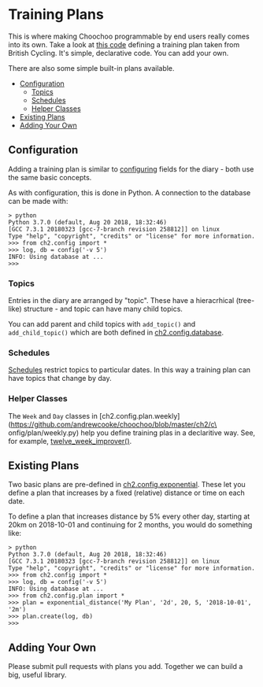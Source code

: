 
# Training Plans

This is where making Choochoo programmable by end users really comes
into its own.  Take a look at [this
code](https://github.com/andrewcooke/choochoo/blob/master/ch2/config/plan/british.py)
defining a training plan taken from British Cycling.  It's simple,
declarative code.  You can add your own.

There are also some simple built-in plans available.

* [Configuration](#configuration)
  * [Topics](#topics)
  * [Schedules](#schedules)
  * [Helper Classes](#helper-classes)
* [Existing Plans](#existing-plans)
* [Adding Your Own](#adding-your-own)

## Configuration

Adding a training plan is similar to [configuring](configuration)
fields for the diary - both use the same basic concepts.

As with configuration, this is done in Python.  A connection to the
database can be made with:

    > python                               
    Python 3.7.0 (default, Aug 20 2018, 18:32:46)
    [GCC 7.3.1 20180323 [gcc-7-branch revision 258812]] on linux
    Type "help", "copyright", "credits" or "license" for more information.
    >>> from ch2.config import *
    >>> log, db = config('-v 5')
    INFO: Using database at ...
    >>>

### Topics

Entries in the diary are arranged by "topic".  These have a
hieracrhical (tree-like) structure - and topic can have many child
topics.

You can add parent and child topics with `add_topic()` and
`add_child_topic()` which are both defined in
[ch2.config.database](https://github.com/andrewcooke/choochoo/blob/master/ch2/config/database.py).

### Schedules

[Schedules](schedules) restrict topics to particular dates.  In this
way a training plan can have topics that change by day.

### Helper Classes

The `Week` and `Day` classes in
[ch2.config.plan.weekly](https://github.com/andrewcooke/choochoo/blob/master/ch2/c\
onfig/plan/weekly.py) help you define training plas in a declaritive
way.  See, for example,
[twelve_week_improver()](https://github.com/andrewcooke/choochoo/blob/master/ch2/config/plan/british.py).

## Existing Plans

Two basic plans are pre-defined in
[ch2.config.exponential](https://github.com/andrewcooke/choochoo/blob/master/ch2/config/exponential.py).
These let you define a plan that increases by a fixed (relative)
distance or time on each date.

To define a plan that increases distance by 5% every other day,
starting at 20km on 2018-10-01 and continuing for 2 months, you would
do something like:

    > python                               
    Python 3.7.0 (default, Aug 20 2018, 18:32:46)
    [GCC 7.3.1 20180323 [gcc-7-branch revision 258812]] on linux
    Type "help", "copyright", "credits" or "license" for more information.
    >>> from ch2.config import *
    >>> log, db = config('-v 5')
    INFO: Using database at ...
    >>> from ch2.config.plan import *
    >>> plan = exponential_distance('My Plan', '2d', 20, 5, '2018-10-01', '2m')
    >>> plan.create(log, db)
    >>>

## Adding Your Own

Please submit pull requests with plans you add.  Together we can build
a big, useful library.
